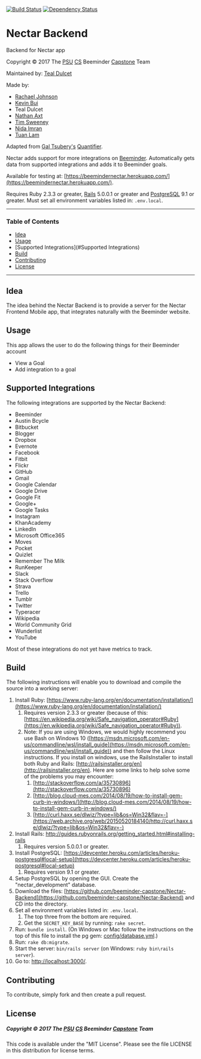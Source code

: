 [![Build Status](https://travis-ci.org/beeminder-capstone/Nectar-Backend.svg?branch=master)](https://travis-ci.org/beeminder-capstone/Nectar-Backend)
[![Dependency Status](https://www.versioneye.com/user/projects/58acea064ca76f0047de1862/badge.svg?style=flat)](https://www.versioneye.com/user/projects/58acea064ca76f0047de1862)

# Nectar Backend

Backend for Nectar app

Copyright © 2017 The [PSU](https://www.pdx.edu/) [CS](https://www.pdx.edu/computer-science/) Beeminder [Capstone](http://wiki.cs.pdx.edu/capstone/fall_2016/fall_2016.html) Team

Maintained by: [Teal Dulcet](https://github.com/tdulcet)

Made by:
* [Rachael Johnson](https://github.com/rhatchet)
* [Kevin Bui](https://github.com/kevbui)
* Teal Dulcet
* [Nathan Axt](https://github.com/naxt25)
* [Tim Sweeney](https://github.com/sweeney6)
* [Nida Imran](https://github.com/nidaimran)
* [Tuan Lam](https://github.com/t-lam)

Adapted from [Gal Tsubery's](https://github.com/tsubery/) [Quantifier](https://github.com/tsubery/quantifier/).

Nectar adds support for more integrations on [Beeminder](https://www.beeminder.com/). Automatically gets data from supported integrations and adds it to Beeminder goals.

Available for testing at: [https://beemindernectar.herokuapp.com/](https://beemindernectar.herokuapp.com/).

Requires Ruby 2.3.3 or greater, [Rails](http://guides.rubyonrails.org/getting_started.html) 5.0.0.1 or greater and [PostgreSQL](https://devcenter.heroku.com/articles/heroku-postgresql#local-setup) 9.1 or greater. Must set all environment variables listed in: `.env.local`.


---

### Table of Contents
 - [Idea](#Idea)
 - [Usage](#usage)
 - [Supported Integrations](#Supported Integrations)
 - [Build](#build)
 - [Contributing](#contributing)
 - [License](#license)
 
---


## Idea
The idea behind the Nectar Backend is to provide a server for the Nectar Frontend Mobile app, that integrates naturally with the Beeminder website.

## Usage
This app allows the user to do the following things for their Beeminder account

 * View a Goal
 * Add integration to a goal
 

## Supported Integrations
The following integrations are supported by the Nectar Backend:

* Beeminder
* Austin Bcycle
* Bitbucket
* Blogger
* Dropbox
* Evernote
* Facebook
* Fitbit
* Flickr
* GitHub
* Gmail
* Google Calendar
* Google Drive
* Google Fit
* Google+
* Google Tasks
* Instagram
* KhanAcademy
* LinkedIn
* Microsoft Office365
* Moves
* Pocket
* Quizlet
* Remember The Milk
* RunKeeper
* Slack
* Stack Overflow
* Strava
* Trello
* Tumblr
* Twitter
* Typeracer
* Wikipedia
* World Community Grid
* Wunderlist
* YouTube

Most of these integrations do not yet have metrics to track.


## Build
The following instructions will enable you to download and compile the source into a working server:


1. Install Ruby: [https://www.ruby-lang.org/en/documentation/installation/](https://www.ruby-lang.org/en/documentation/installation/)
    1. Requires version 2.3.3 or greater (because of this: [https://en.wikipedia.org/wiki/Safe_navigation_operator#Ruby](https://en.wikipedia.org/wiki/Safe_navigation_operator#Ruby)).
    2. Note: If you are using Windows, we would highly recommend you use Bash on Windows 10 ([https://msdn.microsoft.com/en-us/commandline/wsl/install_guide](https://msdn.microsoft.com/en-us/commandline/wsl/install_guide)) and then follow the Linux instructions. If you install on windows, use the RailsInstaller to install both Ruby and Rails: [http://railsinstaller.org/en](http://railsinstaller.org/en). Here are some links to help solve some of the problems you may encounter:
        1. [http://stackoverflow.com/a/35730896](http://stackoverflow.com/a/35730896)
        2. [http://blog.cloud-mes.com/2014/08/19/how-to-install-gem-curb-in-windows/](http://blog.cloud-mes.com/2014/08/19/how-to-install-gem-curb-in-windows/)
        3. [http://curl.haxx.se/dlwiz/?type=lib&os=Win32&flav=-](https://web.archive.org/web/20150520184140/http://curl.haxx.se/dlwiz/?type=lib&os=Win32&flav=-)
2. Install Rails: http://guides.rubyonrails.org/getting_started.html#installing-rails
    1. Requires version 5.0.0.1 or greater.
3. Install PostgreSQL: [https://devcenter.heroku.com/articles/heroku-postgresql#local-setup](https://devcenter.heroku.com/articles/heroku-postgresql#local-setup)
    1. Requires version 9.1 or greater.
4. Setup PostgreSQL by opening the GUI. Create the "nectar_development" database.
5. Download the files: [https://github.com/beeminder-capstone/Nectar-Backend](https://github.com/beeminder-capstone/Nectar-Backend) and CD into the directory.
6. Set all environment variables listed in: `.env.local`.
    1. The top three from the bottom are required.
    2. Get the `SECRET_KEY_BASE` by running: `rake secret`.
7. Run: `bundle install`. (On Windows or Mac follow the instructions on the top of this file to install the pg gem: [config/database.yml](config/database.yml).)
8. Run: `rake db:migrate`.
9. Start the server: `bin/rails server` (on Windows: `ruby bin\rails server`).
10. Go to: [http://localhost:3000/](http://localhost:3000/).

## Contributing
To contribute, simply fork and then create a pull request. 

## License
##### Copyright © 2017 The [PSU](https://www.pdx.edu/) [CS](https://www.pdx.edu/computer-science/) Beeminder [Capstone](http://wiki.cs.pdx.edu/capstone/fall_2016/fall_2016.html) Team
This code is available under the "MIT License".
Please see the file LICENSE in this distribution for license terms.
